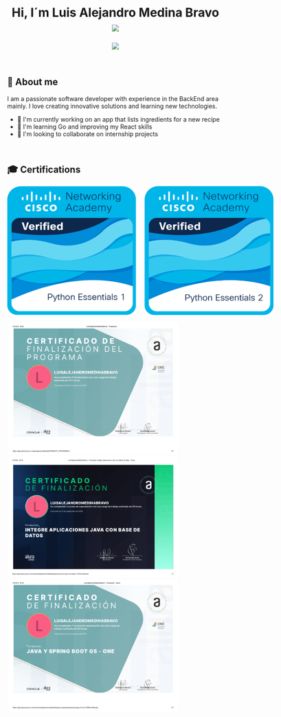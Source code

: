 
<h1 align="center"><b>Hi, I´m Luis Alejandro Medina Bravo </b><img src="https://media.giphy.com/media/hvRJCLFzcasrR4ia7z/giphy.gif" width="35"></h1>

<p align="center">
  <a href="https://github.com/DenverCoder1/readme-typing-svg"><img src="https://readme-typing-svg.herokuapp.com?font=Time+New+Roman&color=cyan&size=25&center=true&vCenter=true&width=600&height=100&lines=student-at-the-University-of-Nariño,;Junior-Developer,;Active+Learner/Researcher,;Love+to+learn+new+stuff"></a>
</p>
<br>

## 🚀 About me

I am a passionate software developer with experience in the BackEnd area mainly. I love creating innovative solutions and learning new technologies.

- 🔭 I'm currently working on an app that lists ingredients for a new recipe
- 🌱 I'm learning Go and improving my React skills
- 👯 I'm looking to collaborate on internship projects

<br>

## 🎓 Certifications

<div style="display: flex; justify-content: space-between;">
  <img src="./images/python-essentials-1.1.png" alt="Imagen 1" width="300" style="margin-right: 20px; border-radius: 10px;">
  <img src="./images/python-essentials-2.png" alt="Imagen 2" width="300" style="border-radius: 10px;">
</div>


<br>

<img src="./images/Completo.png" alt="Imagen 2" width="400" style="border-radius: 10px;">
<img src="./images/Base.png" alt="Imagen 2" width="400" style="border-radius: 10px;">
<img src="./images/Spring.png" alt="Imagen 2" width="400" style="border-radius: 10px;">





